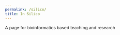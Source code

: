 ```yaml
---
permalink: /silico/
title: In Silico
---
```


A page for bioinformatics based teaching and research
